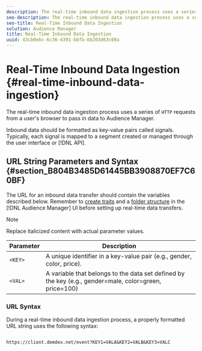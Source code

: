 ```yaml
---
description: The real-time inbound data ingestion process uses a series of HTTP requests from a user's browser to pass in data to Audience Manager.
seo-description: The real-time inbound data ingestion process uses a series of HTTP requests from a user's browser to pass in data to Audience Manager.
seo-title: Real-Time Inbound Data Ingestion
solution: Audience Manager
title: Real-Time Inbound Data Ingestion
uuid: 43cb0ebc-6c36-4391-bbfb-6b203d63c69a
---
```


# Real-Time Inbound Data Ingestion {#real-time-inbound-data-ingestion}

The real-time inbound data ingestion process uses a series of `HTTP` requests from a user's browser to pass in data to Audience Manager.

<!-- c_rt_inbound_real_time.xml -->

Inbound data should be formatted as key-value pairs called signals. Typically, each signal is mapped to a segment created or managed through the user interface or [!DNL API].

## URL String Parameters and Syntax {#section_B804B3485D61445BB3908870EF7C60BF}

The URL for an inbound data transfer should contain the variables described below. Remember to [create traits](../../../features/traits/create-onboarded-rule-based-traits.md#concept_98DD94EF9AA24422BA17B8D0760542DF) and a [folder structure](../../../features/traits/trait-storage.md#task_5DC0C9CC9BAD4698A830EB04679C116E) in the [!DNL Audience Manager] UI before setting up real-time data transfers.

>[!NOTE]
>
>Replace italicized content with actual parameter values.

|  Parameter  | Description  |
|---|---|
| `<KEY>`  | A unique identifier in a key-value pair (e.g., gender, color, price).  |
| `<VAL>`  | A variable that belongs to the data set defined by the key (e.g., gender=male, color=green, price=100)  |

### URL Syntax

During a real-time inbound data ingestion process, a properly formatted URL string uses the following syntax:

```

https://client.demdex.net/event?KEY1=VALA&KEY2=VALB&KEY3=VALC

```